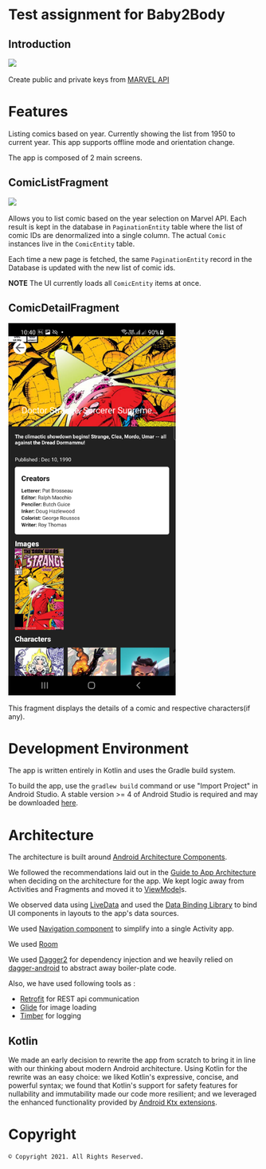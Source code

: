 # Test assignment for Baby2Body

Introduction
-------------
<img src="art/sample.gif" width="336">

Create public and private keys from [MARVEL API](https://developer.marvel.com/)

# Features
Listing comics based on year. Currently showing the list from 1950 to current year.
This app supports offline mode and orientation change.

The app is composed of 2 main screens.
## ComicListFragment
<img src="art/list.png" width="336">

Allows you to list comic based on the year selection on Marvel API.
Each result is kept in the database in `PaginationEntity` table where
the list of comic IDs are denormalized into a single column.
The actual `Comic` instances live in the `ComicEntity` table.

Each time a new page is fetched, the same `PaginationEntity` record in the
Database is updated with the new list of comic ids.

**NOTE** The UI currently loads all `ComicEntity` items at once.

## ComicDetailFragment
<img src="art/detail.png" width="336">

This fragment displays the details of a comic and respective characters(if any).

# Development Environment

The app is written entirely in Kotlin and uses the Gradle build system.

To build the app, use the `gradlew build` command or use "Import Project" in
Android Studio. A stable version >= 4 of Android Studio is
required and may be downloaded
[here](https://developer.android.com/studio/).

# Architecture

The architecture is built around
[Android Architecture Components](https://developer.android.com/topic/libraries/architecture/).

We followed the recommendations laid out in the
[Guide to App Architecture](https://developer.android.com/jetpack/docs/guide)
when deciding on the architecture for the app. We kept logic away from
Activities and Fragments and moved it to
[ViewModel](https://developer.android.com/topic/libraries/architecture/viewmodel)s.

We observed data using
[LiveData](https://developer.android.com/topic/libraries/architecture/livedata)
and used the [Data Binding Library](https://developer.android.com/topic/libraries/data-binding/)
to bind UI components in layouts to the app's data sources.

We used [Navigation component](https://developer.android.com/guide/navigation)
to simplify into a single Activity app.

We used [Room](https://developer.android.com/jetpack/androidx/releases/room)

We used [Dagger2](https://github.com/google/dagger) for dependency injection
and we heavily relied on
[dagger-android](https://google.github.io/dagger/android.html) to abstract away
boiler-plate code.

Also, we have used following tools as :
* [Retrofit](https://square.github.io/retrofit/) for REST api communication
* [Glide](https://bumptech.github.io/glide/) for image loading
* [Timber](https://github.com/JakeWharton/timber) for logging

## Kotlin

We made an early decision to rewrite the app from scratch to bring it in line
with our thinking about modern Android architecture. Using Kotlin for the
rewrite was an easy choice: we liked Kotlin's expressive, concise, and
powerful syntax; we found that Kotlin's support for safety features for
nullability and immutability made our code more resilient; and we leveraged the
enhanced functionality provided by
[Android Ktx extensions](https://developer.android.com/kotlin/ktx).

# Copyright
    © Copyright 2021. All Rights Reserved.

